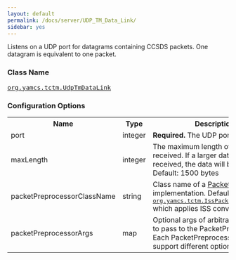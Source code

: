 ```yaml
---
layout: default
permalink: /docs/server/UDP_TM_Data_Link/
sidebar: yes
---
```


Listens on a UDP port for datagrams containing CCSDS packets. One datagram is equivalent to one packet.

### Class Name
[<tt>org.yamcs.tctm.UdpTmDataLink</tt>](https://javadoc.io/page/org.yamcs/yamcs-core/latest/org/yamcs/tctm/UdpTmDataLink.html)

### Configuration Options

<table class="inline">
  <tr>
    <th>Name</th>
    <th>Type</th>
    <th>Description</th>
  </tr>
  <tr>
    <td class="code">port</td>
    <td class="code">integer</td>
    <td><b>Required.</b> The UDP port to listen on</td>
  </tr>
  <tr>
    <td class="code">maxLength</td>
    <td class="code">integer</td>
    <td>The maximum length of the packets received. If a larger datagram is received, the data will be truncated. Default: 1500 bytes</td>
  </tr>
  <tr>
    <td class="code">packetPreprocessorClassName</td>
    <td class="code">string</td>
    <td>
      Class name of a <a href="https://javadoc.io/page/org.yamcs/yamcs-core/latest/org/yamcs/tctm/PacketPreprocessor.html">PacketPreprocessor</a> implementation. Default is <a href="https://javadoc.io/page/org.yamcs/yamcs-core/latest/org/yamcs/tctm/IssPacketPreprocessor.html"><tt>org.yamcs.tctm.IssPacketPreprocessor</tt></a> which applies ISS conventions.
    </td>
  </tr>
  <tr>
    <td class="code">packetPreprocessorArgs</td>
    <td class="code">map</td>
    <td>
      Optional args of arbitrary complexity to pass to the PacketPreprocessor. Each PacketPreprocessor may support different options.
    </td>
  </tr>
</table>
